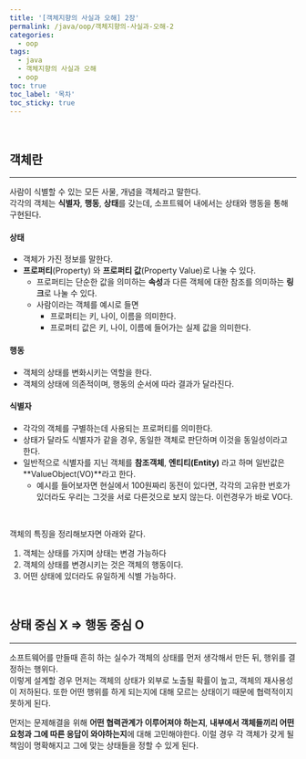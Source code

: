 ```yaml
---
title: '[객체지향의 사실과 오해] 2장'
permalink: /java/oop/객체지향의-사실과-오해-2
categories:
  - oop
tags:
  - java
  - 객체지향의 사실과 오해
  - oop
toc: true
toc_label: '목차'
toc_sticky: true
---
```


<br>

<!--more-->

## 객체란

---

사람이 식별할 수 있는 모든 사물, 개념을 객체라고 말한다.  
각각의 객체는 **식별자**, **행동**, **상태**를 갖는데, 소프트웨어 내에서는 상태와 행동을 통해 구현된다.

#### 상태

- 객체가 가진 정보를 말한다.
- **프로퍼티**(Property) 와 **프로퍼티 값**(Property Value)로 나눌 수 있다.
  - 프로퍼티는 단순한 값을 의미하는 **속성**과 다른 객체에 대한 참조를 의미하는 **링크**로 나눌 수 있다.
  - 사람이라는 객체를 예시로 들면
    - 프로퍼티는 키, 나이, 이름을 의미한다.
    - 프로퍼티 값은 키, 나이, 이름에 들어가는 실제 값을 의미한다.

#### 행동

- 객체의 상태를 변화시키는 역할을 한다.
- 객체의 상태에 의존적이며, 행동의 순서에 따라 결과가 달라진다.

#### 식별자

- 각각의 객체를 구별하는데 사용되는 프로퍼티를 의미한다.
- 상태가 달라도 식별자가 같을 경우, 동일한 객체로 판단하며 이것을 동일성이라고 한다.
- 일반적으로 식별자를 지닌 객체를 **참조객체**, **엔티티(Entity)** 라고 하며 일반값은 **ValueObject(VO)**라고 한다.
  - 예시를 들어보자면 현실에서 100원짜리 동전이 있다면, 각각의 고유한 번호가 있더라도 우리는 그것을 서로 다른것으로 보지 않는다. 이런경우가 바로 VO다.

<br>

객체의 특징을 정리해보자면 아래와 같다.

1. 객체는 상태를 가지며 상태는 변경 가능하다
2. 객체의 상태를 변경시키는 것은 객체의 행동이다.
3. 어떤 상태에 있더라도 유일하게 식별 가능하다.

<br>

## 상태 중심 X => 행동 중심 O

---

소프트웨어를 만들때 흔히 하는 실수가 객체의 상태를 먼저 생각해서 만든 뒤, 행위를 결정하는 행위다.  
이렇게 설계할 경우 먼저는 객체의 상태가 외부로 노출될 확률이 높고, 객체의 재사용성이 저하된다. 또한 어떤 행위를 하게 되는지에 대해 모르는 상태이기 때문에 협력적이지 못하게 된다.

먼저는 문제해결을 위해 **어떤 협력관계가 이루어져야 하는지**, **내부에서 객체들끼리 어떤 요청과 그에 따른 응답이 와야하는지**에 대해 고민해야한다.
이럴 경우 각 객체가 갖게 될 책임이 명확해지고 그에 맞는 상태들을 정할 수 있게 된다.
